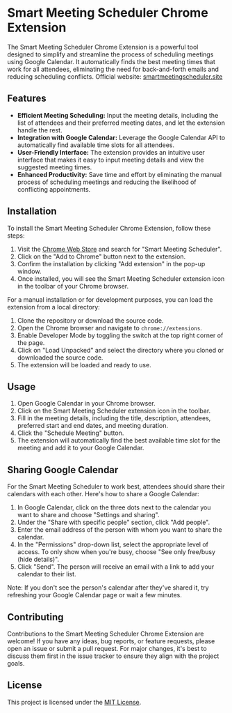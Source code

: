 # Smart Meeting Scheduler Chrome Extension

The Smart Meeting Scheduler Chrome Extension is a powerful tool designed to simplify and streamline the process of scheduling meetings using Google Calendar. It automatically finds the best meeting times that work for all attendees, eliminating the need for back-and-forth emails and reducing scheduling conflicts.
Official website: [smartmeetingscheduler.site](https://smartmeetingscheduler.site)

## Features

- **Efficient Meeting Scheduling:** Input the meeting details, including the list of attendees and their preferred meeting dates, and let the extension handle the rest.
- **Integration with Google Calendar:** Leverage the Google Calendar API to automatically find available time slots for all attendees.
- **User-Friendly Interface:** The extension provides an intuitive user interface that makes it easy to input meeting details and view the suggested meeting times.
- **Enhanced Productivity:** Save time and effort by eliminating the manual process of scheduling meetings and reducing the likelihood of conflicting appointments.

## Installation

To install the Smart Meeting Scheduler Chrome Extension, follow these steps:

1. Visit the [Chrome Web Store](https://chrome.google.com/webstore) and search for "Smart Meeting Scheduler".
2. Click on the "Add to Chrome" button next to the extension.
3. Confirm the installation by clicking "Add extension" in the pop-up window.
4. Once installed, you will see the Smart Meeting Scheduler extension icon in the toolbar of your Chrome browser.

For a manual installation or for development purposes, you can load the extension from a local directory:

1. Clone the repository or download the source code.
2. Open the Chrome browser and navigate to `chrome://extensions`.
3. Enable Developer Mode by toggling the switch at the top right corner of the page.
4. Click on "Load Unpacked" and select the directory where you cloned or downloaded the source code.
5. The extension will be loaded and ready to use.

## Usage

1. Open Google Calendar in your Chrome browser.
2. Click on the Smart Meeting Scheduler extension icon in the toolbar.
3. Fill in the meeting details, including the title, description, attendees, preferred start and end dates, and meeting duration.
4. Click the "Schedule Meeting" button.
5. The extension will automatically find the best available time slot for the meeting and add it to your Google Calendar.

## Sharing Google Calendar

For the Smart Meeting Scheduler to work best, attendees should share their calendars with each other. Here's how to share a Google Calendar:

1. In Google Calendar, click on the three dots next to the calendar you want to share and choose "Settings and sharing".
2. Under the "Share with specific people" section, click "Add people".
3. Enter the email address of the person with whom you want to share the calendar.
4. In the "Permissions" drop-down list, select the appropriate level of access. To only show when you're busy, choose "See only free/busy (hide details)".
5. Click "Send". The person will receive an email with a link to add your calendar to their list.

Note: If you don't see the person's calendar after they've shared it, try refreshing your Google Calendar page or wait a few minutes.

## Contributing

Contributions to the Smart Meeting Scheduler Chrome Extension are welcome! If you have any ideas, bug reports, or feature requests, please open an issue or submit a pull request. For major changes, it's best to discuss them first in the issue tracker to ensure they align with the project goals.

## License

This project is licensed under the [MIT License](LICENSE).
